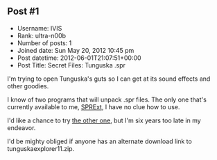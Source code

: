 ## Post #1
- Username: IVIS
- Rank: ultra-n00b
- Number of posts: 1
- Joined date: Sun May 20, 2012 10:45 pm
- Post datetime: 2012-06-01T21:07:51+00:00
- Post Title: Secret Files: Tunguska .spr

I'm trying to open Tunguska's guts so I can get at its sound effects and other goodies. 

I know of two programs that will unpack .spr files. The only one that's currently available 
to me, [SPRExt](http://oezmen.eu/gameresources/), I have no clue how to use.

I'd like a chance to try [the other one](http://gamefileformats.the-underdogs.info/files/tunguskaexplorer11.zip), but I'm six years too late in my endeavor. 

I'd be mighty obliged if anyone has an alternate download link to tunguskaexplorer11.zip.

